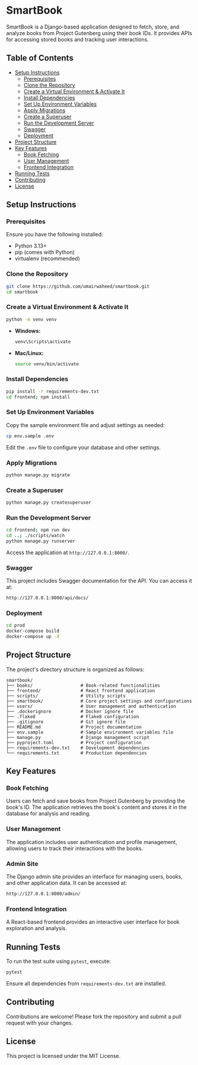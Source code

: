 # SmartBook

SmartBook is a Django-based application designed to fetch, store, and analyze books from Project Gutenberg using their book IDs. It provides APIs for accessing stored books and tracking user interactions.

## Table of Contents
- [Setup Instructions](#setup-instructions)
  - [Prerequisites](#prerequisites)
  - [Clone the Repository](#clone-the-repository)
  - [Create a Virtual Environment & Activate It](#create-a-virtual-environment--activate-it)
  - [Install Dependencies](#install-dependencies)
  - [Set Up Environment Variables](#set-up-environment-variables)
  - [Apply Migrations](#apply-migrations)
  - [Create a Superuser](#create-a-superuser)
  - [Run the Development Server](#run-the-development-server)
  - [Swagger](#swagger)
  - [Deployment](#deployment)
- [Project Structure](#project-structure)
- [Key Features](#key-features)
  - [Book Fetching](#book-fetching)
  - [User Management](#user-management)
  - [Frontend Integration](#frontend-integration)
- [Running Tests](#running-tests)
- [Contributing](#contributing)
- [License](#license)

## Setup Instructions

### Prerequisites

Ensure you have the following installed:

- Python 3.13+
- pip (comes with Python)
- virtualenv (recommended)

### Clone the Repository

```bash
git clone https://github.com/umairwaheed/smartbook.git
cd smartbook
```

### Create a Virtual Environment & Activate It

```bash
python -m venv venv
```

- **Windows:**
  ```bash
  venv\Scripts\activate
  ```

- **Mac/Linux:**
  ```bash
  source venv/bin/activate
  ```

### Install Dependencies

```bash
pip install -r requirements-dev.txt
cd frontend; npm install
```

### Set Up Environment Variables

Copy the sample environment file and adjust settings as needed:

```bash
cp env.sample .env
```

Edit the `.env` file to configure your database and other settings.

### Apply Migrations

```bash
python manage.py migrate
```

### Create a Superuser

```bash
python manage.py createsuperuser
```

### Run the Development Server

```bash
cd frontend; npm run dev
cd ..; ./scripts/watch
python manage.py runserver
```

Access the application at `http://127.0.0.1:8000/`.

### Swagger

This project includes Swagger documentation for the API. You can access it at:

```bash
http://127.0.0.1:8000/api/docs/
```

### Deployment

```bash
cd prod
docker-compose build
docker-compose up -d
```

## Project Structure

The project's directory structure is organized as follows:

```
smartbook/
├── books/                  # Book-related functionalities
├── frontend/               # React frontend application
├── scripts/                # Utility scripts
├── smartbook/              # Core project settings and configurations
├── users/                  # User management and authentication
├── .dockerignore           # Docker ignore file
├── .flake8                 # Flake8 configuration
├── .gitignore              # Git ignore file
├── README.md               # Project documentation
├── env.sample              # Sample environment variables file
├── manage.py               # Django management script
├── pyproject.toml          # Project configuration
├── requirements-dev.txt    # Development dependencies
└── requirements.txt        # Production dependencies
```

## Key Features

### Book Fetching

Users can fetch and save books from Project Gutenberg by providing the book's ID. The application retrieves the book's content and stores it in the database for analysis and reading.

### User Management

The application includes user authentication and profile management, allowing users to track their interactions with the books.

### Admin Site

The Django admin site provides an interface for managing users, books, and other application data. It can be accessed at:

```bash
http://127.0.0.1:8000/admin/
```

### Frontend Integration

A React-based frontend provides an interactive user interface for book exploration and analysis.

## Running Tests

To run the test suite using `pytest`, execute:

```bash
pytest
```

Ensure all dependencies from `requirements-dev.txt` are installed.

## Contributing

Contributions are welcome! Please fork the repository and submit a pull request with your changes.

## License

This project is licensed under the MIT License.

